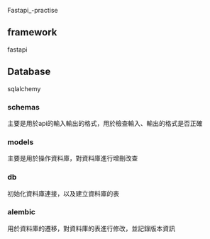 Fastapi_-practise


## framework

fastapi

## Database

sqlalchemy

### schemas

主要是用於api的輸入輸出的格式，用於檢查輸入、輸出的格式是否正確

### models

主要是用於操作資料庫，對資料庫進行增刪改查

### db

初始化資料庫連接，以及建立資料庫的表

### alembic

用於資料庫的遷移，對資料庫的表進行修改，並記錄版本資訊

